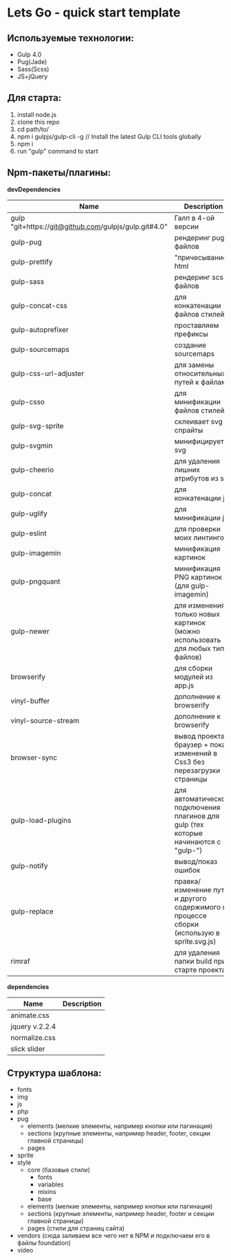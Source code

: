 ﻿# Lets Go - quick start template

## Используемые технологии:
* Gulp 4.0
* Pug(Jade)
* Sass(Scss)
* JS+jQuery

## Для старта:
1. install node.js
2. clone this repo
3. cd path/to/
4. npm i gulpjs/gulp-cli -g  // Install the latest Gulp CLI tools globally
5. npm i
6. run "gulp" command to start

## Npm-пакеты/плагины:

**devDependencies**

Name                                                    | Description
--------------------------------------------------------|----------------------
gulp "git+https://git@github.com/gulpjs/gulp.git#4.0"   | Галп в 4-ой версии
gulp-pug                                                | рендеринг pug-файлов 
gulp-prettify                                           | "причесывание" html
gulp-sass                                               | рендеринг scss-файлов
gulp-concat-css                                         | для конкатенации файлов стилей
gulp-autoprefixer                                       | проставляем префиксы
gulp-sourcemaps                                         | создание sourcemaps
gulp-css-url-adjuster                                   | для замены относительных путей к файлам
gulp-csso                                               | для минификации файлов стилей
gulp-svg-sprite                                         | склеивает svg в спрайты
gulp-svgmin                                             | минифицирует svg
gulp-cheerio                                            | для удаления лишних атрибутов из svg
gulp-concat                                             | для конкатенации js
gulp-uglify                                             | для минификации js
gulp-eslint                                             | для проверки моих линтингов
gulp-imagemin                                           | минификация картинок
gulp-pngquant                                           | минификация PNG картинок (для gulp-imagemin)
gulp-newer                                              | для изменения только новых картинок (можно использовать для любых типов файлов)
browserify                                              | для сборки модулей из app.js
vinyl-buffer                                            | дополнение к browserify
vinyl-source-stream                                     | дополнение к browserify
browser-sync                                            | вывод проекта в браузер + показ изменений в Css3 без перезагрузки страницы
gulp-load-plugins                                       | для автоматического подключения плагинов для gulp (тех которые начинаются с "gulp-")
gulp-notify                                             | вывод/показ ошибок
gulp-replace                                            | правка/изменение путей и другого содержимого в процессе сборки (использую в sprite.svg.js)
rimraf                                                  | для удаления папки build при старте проекта


**dependencies**

Name             | Description
-----------------|------------
animate.css      |
jquery v.2.2.4   | 
normalize.css    | 
slick slider     | 


## Структура шаблона:
* fonts
* img
* js
* php
* pug
    * elements (мелкие элементы, например кнопки или пагинация)
    * sections (крупные элементы, например header, footer, секции главной страницы)
    * pages
* sprite
* style
  * core (базовые стили)
    * fonts
    * variables
    * mixins
    * base
  * elements (мелкие элементы, например кнопки или пагинация)
  * sections (крупные элементы, например header, footer и секции главной страницы)
  * pages (стили для страниц сайта)
* vendors (сюда заливаем все чего нет в NPM и подключаем его в файлы foundation)
* video
